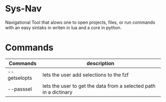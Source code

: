 # Sys-Nav
Navigational Tool that alows one to open projects, files, or run commands with
an easy sintaks in writen in lua and a core in python. 

# Commands
| Commands | description |
|----------|-------------|
| --getselopts | lets the user add selections to the fzf |
| --passsel | lets the user to get the data from a selected path in a dictinary |

